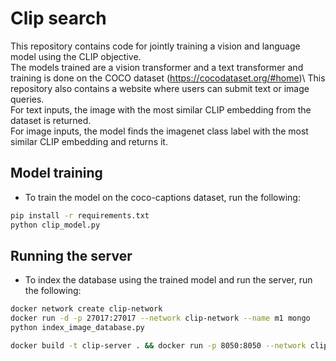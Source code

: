# Clip search

This repository contains code for jointly training a vision and language model using the CLIP objective.\
The models trained are a vision transformer and a text transformer and training is done on the COCO dataset (https://cocodataset.org/#home)\ This repository also contains a website where users can submit text or image queries.\
For text inputs, the image with the most similar CLIP embedding from the dataset is returned.\
For image inputs, the model finds the imagenet class label with the most similar CLIP embedding and returns it.

## Model training

- To train the model on the coco-captions dataset, run the following:

```sh
pip install -r requirements.txt
python clip_model.py
```

## Running the server

- To index the database using the trained model and run the server, run the following:

```sh
docker network create clip-network
docker run -d -p 27017:27017 --network clip-network --name m1 mongo
python index_image_database.py
```

```sh
docker build -t clip-server . && docker run -p 8050:8050 --network clip-network clip-server
```
